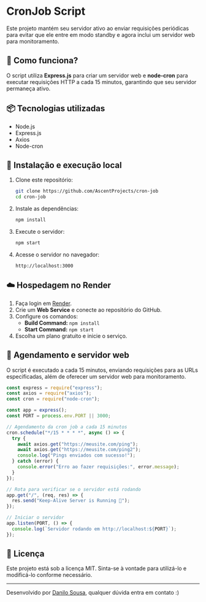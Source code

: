 # CronJob Script

Este projeto mantém seu servidor ativo ao enviar requisições periódicas para evitar que ele entre em modo standby e agora inclui um servidor web para monitoramento.

## 🚀 Como funciona?

O script utiliza **Express.js** para criar um servidor web e **node-cron** para executar requisições HTTP a cada 15 minutos, garantindo que seu servidor permaneça ativo.

## 📦 Tecnologias utilizadas

- Node.js
- Express.js
- Axios
- Node-cron

## 📌 Instalação e execução local

1. Clone este repositório:

   ```sh
   git clone https://github.com/AscentProjects/cron-job
   cd cron-job
   ```

2. Instale as dependências:

   ```sh
   npm install
   ```

3. Execute o servidor:

   ```sh
   npm start
   ```

4. Acesse o servidor no navegador:
   ```
   http://localhost:3000
   ```

## ☁️ Hospedagem no Render

1. Faça login em [Render](https://dashboard.render.com/).
2. Crie um **Web Service** e conecte ao repositório do GitHub.
3. Configure os comandos:
   - **Build Command:** `npm install`
   - **Start Command:** `npm start`
4. Escolha um plano gratuito e inicie o serviço.

## 🔄 Agendamento e servidor web

O script é executado a cada 15 minutos, enviando requisições para as URLs especificadas, além de oferecer um servidor web para monitoramento.

```javascript
const express = require("express");
const axios = require("axios");
const cron = require("node-cron");

const app = express();
const PORT = process.env.PORT || 3000;

// Agendamento da cron job a cada 15 minutos
cron.schedule("*/15 * * * *", async () => {
  try {
    await axios.get("https://meusite.com/ping");
    await axios.get("https://meusite.com/ping2");
    console.log("Pings enviados com sucesso!");
  } catch (error) {
    console.error("Erro ao fazer requisições:", error.message);
  }
});

// Rota para verificar se o servidor está rodando
app.get("/", (req, res) => {
  res.send("Keep-Alive Server is Running 🚀");
});

// Iniciar o servidor
app.listen(PORT, () => {
  console.log(`Servidor rodando em http://localhost:${PORT}`);
});
```

## 📄 Licença

Este projeto está sob a licença MIT. Sinta-se à vontade para utilizá-lo e modificá-lo conforme necessário.

---

Desenvolvido por [Danilo Sousa](https://www.linkedin.com/in/danilloubr/), qualquer dúvida entra em contato :)
